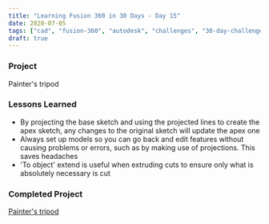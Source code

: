 ```yaml
---
title: "Learning Fusion 360 in 30 Days - Day 15"
date: 2020-07-05
tags: ["cad", "fusion-360", "autodesk", "challenges", "30-day-challenge", "fusion-360-in-30"]
draft: true
---
```

### Project
Painter's tripod

### Lessons Learned
- By projecting the base sketch and using the projected lines to create the apex sketch, any changes to the original sketch will update the apex one
- Always set up models so you can go back and edit features without causing problems or errors, such as by making use of projections. This saves headaches
- 'To object' extend is useful when extruding cuts to ensure only what is absolutely necessary is cut

### Completed Project
[Painter's tripod](https://a360.co/3izTe1g)
